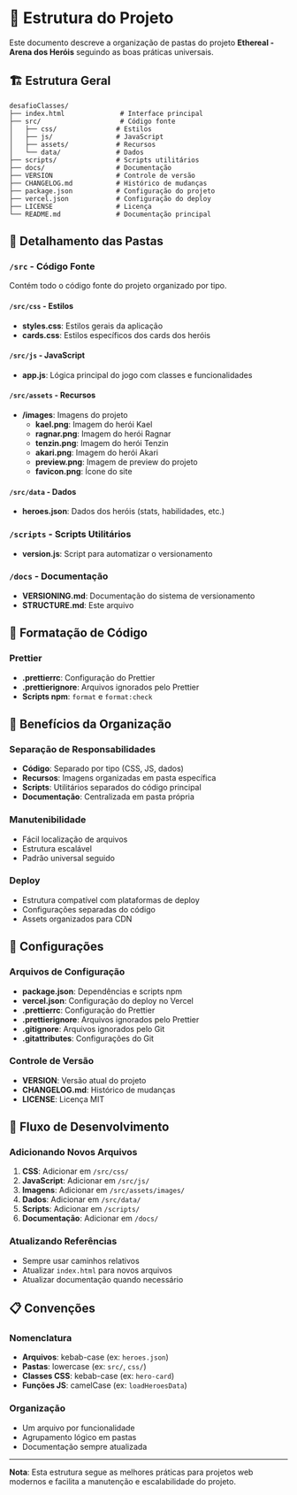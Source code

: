 # 📁 Estrutura do Projeto

Este documento descreve a organização de pastas do projeto **Ethereal - Arena dos Heróis** seguindo as boas práticas universais.

## 🏗️ Estrutura Geral

```
desafioClasses/
├── index.html              # Interface principal
├── src/                    # Código fonte
│   ├── css/               # Estilos
│   ├── js/                # JavaScript
│   ├── assets/            # Recursos
│   └── data/              # Dados
├── scripts/               # Scripts utilitários
├── docs/                  # Documentação
├── VERSION                # Controle de versão
├── CHANGELOG.md           # Histórico de mudanças
├── package.json           # Configuração do projeto
├── vercel.json            # Configuração do deploy
├── LICENSE                # Licença
└── README.md              # Documentação principal
```

## 📂 Detalhamento das Pastas

### `/src` - Código Fonte

Contém todo o código fonte do projeto organizado por tipo.

#### `/src/css` - Estilos

- **styles.css**: Estilos gerais da aplicação
- **cards.css**: Estilos específicos dos cards dos heróis

#### `/src/js` - JavaScript

- **app.js**: Lógica principal do jogo com classes e funcionalidades

#### `/src/assets` - Recursos

- **/images**: Imagens do projeto
  - **kael.png**: Imagem do herói Kael
  - **ragnar.png**: Imagem do herói Ragnar
  - **tenzin.png**: Imagem do herói Tenzin
  - **akari.png**: Imagem do herói Akari
  - **preview.png**: Imagem de preview do projeto
  - **favicon.png**: Ícone do site

#### `/src/data` - Dados

- **heroes.json**: Dados dos heróis (stats, habilidades, etc.)

### `/scripts` - Scripts Utilitários

- **version.js**: Script para automatizar o versionamento

### `/docs` - Documentação

- **VERSIONING.md**: Documentação do sistema de versionamento
- **STRUCTURE.md**: Este arquivo

## 🎨 Formatação de Código

### Prettier

- **.prettierrc**: Configuração do Prettier
- **.prettierignore**: Arquivos ignorados pelo Prettier
- **Scripts npm**: `format` e `format:check`

## 🎯 Benefícios da Organização

### Separação de Responsabilidades

- **Código**: Separado por tipo (CSS, JS, dados)
- **Recursos**: Imagens organizadas em pasta específica
- **Scripts**: Utilitários separados do código principal
- **Documentação**: Centralizada em pasta própria

### Manutenibilidade

- Fácil localização de arquivos
- Estrutura escalável
- Padrão universal seguido

### Deploy

- Estrutura compatível com plataformas de deploy
- Configurações separadas do código
- Assets organizados para CDN

## 🔧 Configurações

### Arquivos de Configuração

- **package.json**: Dependências e scripts npm
- **vercel.json**: Configuração do deploy no Vercel
- **.prettierrc**: Configuração do Prettier
- **.prettierignore**: Arquivos ignorados pelo Prettier
- **.gitignore**: Arquivos ignorados pelo Git
- **.gitattributes**: Configurações do Git

### Controle de Versão

- **VERSION**: Versão atual do projeto
- **CHANGELOG.md**: Histórico de mudanças
- **LICENSE**: Licença MIT

## 🚀 Fluxo de Desenvolvimento

### Adicionando Novos Arquivos

1. **CSS**: Adicionar em `/src/css/`
2. **JavaScript**: Adicionar em `/src/js/`
3. **Imagens**: Adicionar em `/src/assets/images/`
4. **Dados**: Adicionar em `/src/data/`
5. **Scripts**: Adicionar em `/scripts/`
6. **Documentação**: Adicionar em `/docs/`

### Atualizando Referências

- Sempre usar caminhos relativos
- Atualizar `index.html` para novos arquivos
- Atualizar documentação quando necessário

## 📋 Convenções

### Nomenclatura

- **Arquivos**: kebab-case (ex: `heroes.json`)
- **Pastas**: lowercase (ex: `src/`, `css/`)
- **Classes CSS**: kebab-case (ex: `hero-card`)
- **Funções JS**: camelCase (ex: `loadHeroesData`)

### Organização

- Um arquivo por funcionalidade
- Agrupamento lógico em pastas
- Documentação sempre atualizada

---

**Nota**: Esta estrutura segue as melhores práticas para projetos web modernos e facilita a manutenção e escalabilidade do projeto.
